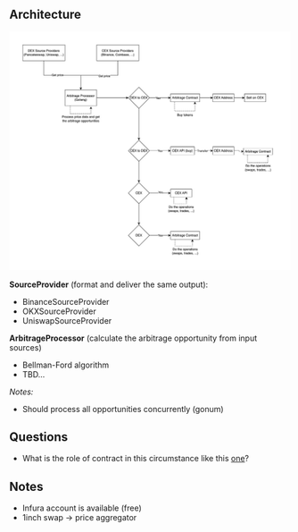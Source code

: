 ## Architecture

![Architecture](media/arbitrage-bots-architecture.jpg)

**SourceProvider** (format and deliver the same output):

- BinanceSourceProvider
- OKXSourceProvider
- UniswapSourceProvider

**ArbitrageProcessor** (calculate the arbitrage opportunity from input sources)

- Bellman-Ford algorithm
- TBD...

_Notes:_

- Should process all opportunities concurrently (gonum)

## Questions

- What is the role of contract in this circumstance like this [one](https://etherscan.io/address/0x507888e987257a8dde6f8afa46375cefe2cbf504)?

## Notes

- Infura account is available (free)
- 1inch swap -> price aggregator
